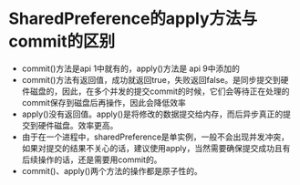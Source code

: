 # SharedPreference的apply方法与commit的区别

- commit()方法是api 1中就有的，apply()方法是 api 9中添加的
- commit()方法有返回值，成功就返回true，失败返回false。是同步提交到硬件磁盘的，因此，在多个并发的提交commit的时候，它们会等待正在处理的commit保存到磁盘后再操作，因此会降低效率
- apply()没有返回值。apply()是将修改的数据提交给内存，而后异步真正的提交到硬件磁盘。效率更高。
- 由于在一个进程中，sharedPreference是单实例，一般不会出现并发冲突，如果对提交的结果不关心的话，建议使用apply，当然需要确保提交成功且有后续操作的话，还是需要用commit的。
- commit()、apply()两个方法的操作都是原子性的。

